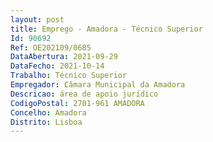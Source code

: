 ```yaml
--- 
layout: post
title: Emprego - Amadora - Técnico Superior
Id: 90692
Ref: OE202109/0685
DataAbertura: 2021-09-29
DataFecho: 2021-10-14
Trabalho: Técnico Superior
Empregador: Câmara Municipal da Amadora
Descricao: área de apoio jurídico
CodigoPostal: 2701-961 AMADORA
Concelho: Amadora
Distrito: Lisboa
--- 
```

